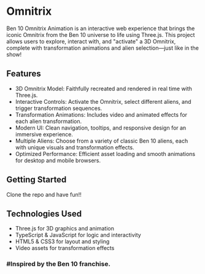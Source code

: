 # Omnitrix

Ben 10 Omnitrix Animation is an interactive web experience that brings the iconic Omnitrix from the Ben 10 universe to life using Three.js. This project allows users to explore, interact with, and "activate" a 3D Omnitrix, complete with transformation animations and alien selection—just like in the show!
## Features

- 3D Omnitrix Model: Faithfully recreated and rendered in real time with Three.js.
- Interactive Controls: Activate the Omnitrix, select different aliens, and trigger transformation sequences.
- Transformation Animations: Includes video and animated effects for each alien transformation.
- Modern UI: Clean navigation, tooltips, and responsive design for an immersive experience.
- Multiple Aliens: Choose from a variety of classic Ben 10 aliens, each with unique visuals and transformation effects.
- Optimized Performance: Efficient asset loading and smooth animations for desktop and mobile browsers.

## Getting Started
Clone the repo and have fun!!
## Technologies Used

- Three.js for 3D graphics and animation
- TypeScript & JavaScript for logic and interactivity
- HTML5 & CSS3 for layout and styling
- Video assets for transformation effects

### #Inspired by the Ben 10 franchise.
